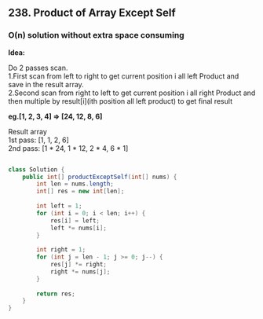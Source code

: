 ## 238. Product of Array Except Self


### O(n) solution without extra space consuming

**Idea:** 

Do 2 passes scan.   
1.First scan from left to right to get current position i all left Product and save in the result array.  
2.Second scan from right to left to get current position i all right Product and then multiple by result[i](ith position all left product) to get final result

**eg.[1, 2, 3, 4] => [24, 12, 8, 6]**

Result array   
1st pass: [1, 1, 2, 6]   
2nd pass: [1 * 24, 1 * 12, 2 * 4, 6 * 1]

```java

class Solution {
    public int[] productExceptSelf(int[] nums) {
        int len = nums.length;
        int[] res = new int[len];
        
        int left = 1;
        for (int i = 0; i < len; i++) {
            res[i] = left;
            left *= nums[i];
        }
        
        int right = 1;
        for (int j = len - 1; j >= 0; j--) {
            res[j] *= right;
            right *= nums[j];
        }
        
        return res;
    }
}

```
